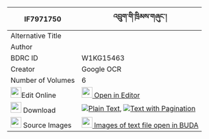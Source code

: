 |IF7971750|འབྲུག་གི་ཁྲིམས་གཞུང་། 
| --- | --- 
|Alternative Title |
|Author | 
|BDRC ID | W1KG15463
|Creator | Google OCR
|Number of Volumes| 6
|<img width="25" src="https://img.icons8.com/color/25/000000/edit-property.png">Edit Online| [<img width="25" src="https://avatars.githubusercontent.com/u/45091458?s=200&v=4"> Open in Editor](http://editor.openpecha.org/IF7971750)
|<img width="25" src="https://img.icons8.com/fluent/48/000000/download-2.png"/>  Download | [![](https://img.icons8.com/color/20/000000/txt.png)Plain Text](https://github.com/Openpecha/IF7971750/releases/download/v2/druk_gi_trim_shyung_plain_IF7971750.zip), [![](https://img.icons8.com/color/20/000000/txt.png)Text with Pagination](https://github.com/Openpecha/IF7971750/releases/download/v2/druk_gi_trim_shyung_pages_IF7971750.zip)
|<img width="25" src="https://img.icons8.com/plasticine/100/000000/pictures-folder.png"/>  Source Images | [<img width="25" src="https://library.bdrc.io/icons/BUDA-small.svg"> Images of text file open in BUDA](https://library.bdrc.io/show/bdr:W1KG15463)